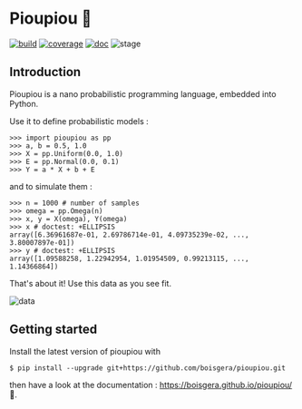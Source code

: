 Pioupiou 🐤
================================================================================

[![build](https://github.com/boisgera/pioupiou/actions/workflows/build.yml/badge.svg)](https://github.com/boisgera/pioupiou/actions/workflows/build.yml)
[![coverage](https://img.shields.io/endpoint?url=https://gist.githubusercontent.com/boisgera/13615cd4d2f090624f8fa068f29d67f9/raw/test.json)](https://boisgera.github.io/pioupiou/htmlcov)
[![doc](https://img.shields.io/badge/doc-mkdocs-blue)](https://boisgera.github.io/pioupiou)
![stage](https://img.shields.io/badge/stage-pre--alpha-red) 

Introduction
--------------------------------------------------------------------------------

Pioupiou is a nano probabilistic programming language, embedded into Python.

Use it to define probabilistic models :

    >>> import pioupiou as pp
    >>> a, b = 0.5, 1.0
    >>> X = pp.Uniform(0.0, 1.0)
    >>> E = pp.Normal(0.0, 0.1)
    >>> Y = a * X + b + E

and to simulate them :

    >>> n = 1000 # number of samples
    >>> omega = pp.Omega(n)
    >>> x, y = X(omega), Y(omega)
    >>> x # doctest: +ELLIPSIS
    array([6.36961687e-01, 2.69786714e-01, 4.09735239e-02, ..., 3.80007897e-01])
    >>> y # doctest: +ELLIPSIS
    array([1.09588258, 1.22942954, 1.01954509, 0.99213115, ..., 1.14366864])

That's about it! Use this data as you see fit.

![data](https://boisgera.github.io/pioupiou/images/xy.svg)

Getting started
--------------------------------------------------------------------------------

Install the latest version of pioupiou with

    $ pip install --upgrade git+https://github.com/boisgera/pioupiou.git

then have a look at the documentation : <https://boisgera.github.io/pioupiou/> 🐤.

    

